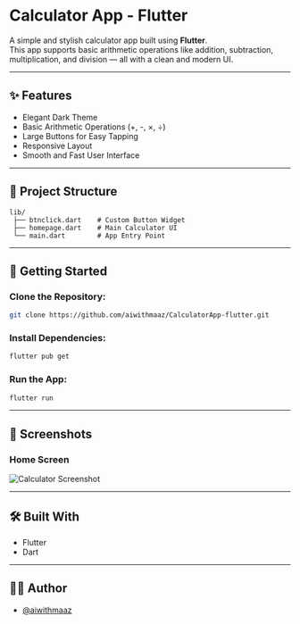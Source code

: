 # Calculator App - Flutter

A simple and stylish calculator app built using **Flutter**.  
This app supports basic arithmetic operations like addition, subtraction, multiplication, and division — all with a clean and modern UI.

---

## ✨ Features

- Elegant Dark Theme
- Basic Arithmetic Operations (+, -, ×, ÷)
- Large Buttons for Easy Tapping
- Responsive Layout
- Smooth and Fast User Interface

---

## 📂 Project Structure

```
lib/
 ├── btnclick.dart    # Custom Button Widget
 ├── homepage.dart    # Main Calculator UI
 └── main.dart        # App Entry Point
```

---

## 🚀 Getting Started

### Clone the Repository:

```bash
git clone https://github.com/aiwithmaaz/CalculatorApp-flutter.git
```

### Install Dependencies:

```bash
flutter pub get
```

### Run the App:

```bash
flutter run
```

---

## 📸 Screenshots

### Home Screen

![Calculator Screenshot](https://github.com/user-attachments/assets/6de9254a-1c0a-409c-a917-8c3c5902d2c2)

---

## 🛠️ Built With

- Flutter
- Dart

---

## 👨‍💻 Author

- [@aiwithmaaz](https://github.com/aiwithmaaz)
